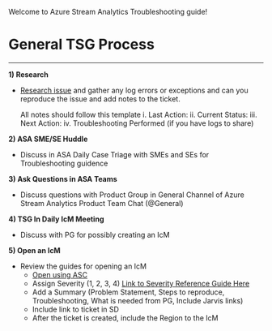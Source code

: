 Welcome to Azure Stream Analytics Troubleshooting guide!  

# General TSG Process
____________________________

**1) Research**
-  [Research issue](https://dev.azure.com/Supportability/Big%20Data/_wiki/wikis/Big-Data.wiki/181135/Basic-Troubleshooting) and gather any log errors or exceptions and can you reproduce the issue and add notes to the ticket.

   All notes should follow this template
i. Last Action:
ii. Current Status:
iii. Next Action:
iv. Troubleshooting Performed (if you have logs to share)

**2) ASA SME/SE Huddle** 
-  Discuss in ASA Daily Case Triage with SMEs and SEs for Troubleshooting guidence

**3) Ask Questions in ASA Teams** 
-  Discuss questions with Product Group in General Channel of Azure Stream Analytics Product Team Chat (@General)

**4) TSG In Daily IcM Meeting** 
-  Discuss with PG for possibly creating an IcM

**5) Open an IcM** 
-  Review the guides for opening an IcM
   - [Open using ASC](https://dev.azure.com/Supportability/Big%20Data/_wiki/wikis/Big-Data.wiki/181132/Escalations-Creating-ICMs)
   - Assign Severity (1, 2, 3, 4) [Link to Severity Reference Guide Here](https://msdata.visualstudio.com/Azure%20Stream%20Analytics/_wiki/wikis/Azure%20Stream%20Analytics.wiki/3791/Guidance-for-CRI-ICM-severity-for-ASA)
   - Add a Summary
     (Problem Statement, Steps to reproduce, Troubleshooting, What is needed from PG, Include Jarvis links)
   - Include link to ticket in SD
   - After the ticket is created, include the Region to the IcM 